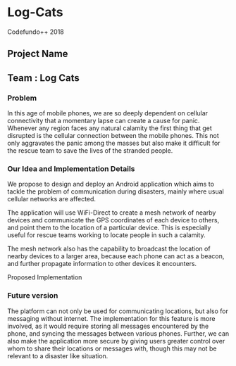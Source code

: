 # Log-Cats
Codefundo++ 2018

## Project Name
				
## Team : Log Cats
				 
### Problem


In this age of mobile phones, we are so deeply dependent on cellular connectivity that a momentary lapse can create a cause for panic. Whenever any region faces any natural calamity the first thing that get disrupted is the cellular connection between the mobile phones. This not only aggravates the panic among the masses but also make it difficult for the rescue team to save the lives of the stranded people.


### Our Idea and Implementation Details


We propose to design and deploy an Android application which aims to tackle the problem of communication during disasters, mainly where usual cellular networks are affected.


The application will use WiFi-Direct to create a mesh network of nearby devices and communicate the GPS coordinates of each device to others, and point them to the location of a particular device. This is especially useful for rescue teams working to locate people in such a calamity. 


The mesh network also has the capability to broadcast the location of nearby devices to a larger area, because each phone can act as a beacon, and further propagate information to other devices it encounters.


Proposed Implementation


### Future version


The platform can not only be used for communicating locations, but also for messaging without internet. The implementation for this feature is more involved, as it would require storing all messages encountered by the phone, and syncing the messages between various phones. Further, we can also make the application more secure by giving users greater control over whom to share their locations or messages with, though this may not be relevant to a disaster like situation. 
